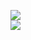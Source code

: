 [![](https://img.shields.io/badge/Made%20With-Github%20Spray-lightgrey.svg?style=for-the-badge&logo=github)](https://github.com/Annihil/github-spray#30524)  
[![](https://i.imgur.com/2DrTn0Z.gif)](https://github.com/Annihil/github-spray)